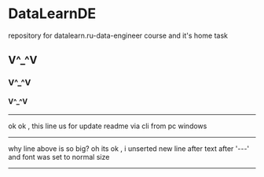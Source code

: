 # DataLearnDE
repository for datalearn.ru-data-engineer course and it's home task


## V^_^V
### V^_^V
#### V^_^V

---
ok ok , this line us for update readme via cli from pc windows

---
why line above is so big? oh its ok , i unserted new line after text after '---' and font was set to normal size

---
